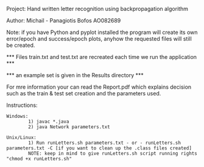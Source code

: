 Project: Hand written letter recognition using backpropagation algorithm

Author: Michail - Panagiotis Bofos AO082689

Note: if you have Python and pyplot installed the program will create its own error/epoch and success/epoch plots, anyhow the requested files will still be created.

*** Files train.txt and test.txt are recreated each time we run the application ***

*** an example set is given in the Results directory ***

For mre information your can read the Report.pdf which explains decision such as the train & test set creation and the parameters used.

Instructions: 

    Windows: 
            1) javac *.java
            2) java Network parameters.txt

    Unix/Linux:
            1) Run runLetters.sh parameters.txt - or - runLetters.sh parameters.txt -C [if you want to clean up the .class files created]
            NOTE: keep in mind to give runLetters.sh script running rights "chmod +x runLetters.sh"
